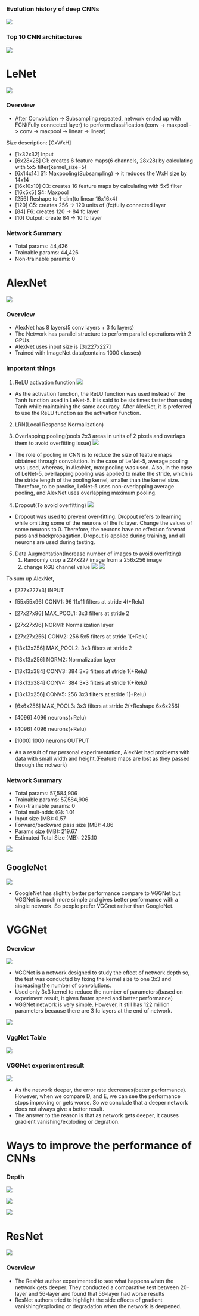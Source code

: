 <!-- <div align=center> -->

### Evolution history of deep CNNs
![](./img/evolution_history_of_deep_CNNs.png)

### Top 10 CNN architectures
![](./img/top10_CNN_architectures.png)


# LeNet

![](./img/lenet.png)

### Overview

- After Convolution -> Subsampling repeated, network ended up with FCN(Fully connected layer) to perform classification
(conv -> maxpool -> conv -> maxpool -> linear -> linear)

Size description: [CxWxH]

- [1x32x32] Input
- [6x28x28] C1: creates 6 feature maps(6 channels, 28x28) by calculating with 5x5 filter(kernel_size=5)
- [6x14x14] S1: Maxpooling(Subsampling) -> it reduces the WxH size by 14x14 
- [16x10x10] C3: creates 16 feature maps by calculating with 5x5 filter 
- [16x5x5] S4: Maxpool
- [256] Reshape to 1-dim(to linear 16x16x4)
- [120] C5: creates 256 -> 120 units of (fc)fully connected layer
- [84] F6: creates 120 -> 84 fc layer
- [10] Output: create 84 -> 10 fc layer

### Network Summary
- Total params: 44,426
- Trainable params: 44,426
- Non-trainable params: 0


# AlexNet

![](./img/alexnet.png)

### Overview

- AlexNet has 8 layers(5 conv layers + 3 fc layers)
- The Network has parallel structure to perform parallel operations with 2 GPUs.
- AlexNet uses input size is [3x227x227]
- Trained with ImageNet data(contains 1000 classes)

### Important things
1. ReLU activation function
![](./img/activation_functions.png)
- As the activation function, the ReLU function was used instead of the Tanh function used in LeNet-5. It is said to be six times faster than using Tanh while maintaining the same accuracy. After AlexNet, it is preferred to use the ReLU function as the activation function.

2. LRN(Local Response Normalization)

3. Overlapping pooling(pools 2x3 areas in units of 2 pixels and overlaps them to avoid overfitting issue)
![](./img/overlapping_pooling.png)
- The role of pooling in CNN is to reduce the size of feature maps obtained through convolution. In the case of LeNet-5, average pooling was used, whereas, in AlexNet, max pooling was used. Also, in the case of LeNet-5, overlapping pooling was applied to make the stride, which is the stride length of the pooling kernel, smaller than the kernel size. Therefore, to be precise, LeNet-5 uses non-overlapping average pooling, and AlexNet uses overlapping maximum pooling.

4. Dropout(To avoid overfitting)
![](./img/dropout.png)
- Dropout was used to prevent over-fitting. Dropout refers to learning while omitting some of the neurons of the fc layer. Change the values of some neurons to 0. Therefore, the neurons have no effect on forward pass and backpropagation. Dropout is applied during training, and all neurons are used during testing.


5. Data Augmentation(Increase number of images to avoid overfitting)
    1. Randomly crop a 227x227 image from a 256x256 image
    2. change RGB channel value
![](./img/crop_augmentation.png)
![](./img/rgb_augmentation.png)



To sum up AlexNet,
- [227x227x3] INPUT
- [55x55x96] CONV1: 96 11x11 filters at stride 4(+Relu)
- [27x27x96] MAX_POOL1: 3x3 filters at stride 2
- [27x27x96] NORM1: Normalization layer
- [27x27x256] CONV2: 256 5x5 filters at stride 1(+Relu)
- [13x13x256] MAX_POOL2: 3x3 filters at stride 2
- [13x13x256] NORM2: Normalization layer
- [13x13x384] CONV3: 384 3x3 filters at stride 1(+Relu)
- [13x13x384] CONV4: 384 3x3 filters at stride 1(+Relu)
- [13x13x256] CONV5: 256 3x3 filters at stride 1(+Relu)
- [6x6x256] MAX_POOL3: 3x3 filters at stride 2(+Reshape 6x6x256)
- [4096] 4096 neurons(+Relu)
- [4096] 4096 neurons(+Relu)
- [1000] 1000 neurons OUTPUT

- As a result of my personal experimentation, AlexNet had problems with data with small width and height.(Feature maps are lost as they passed through the network)


### Network Summary
- Total params: 57,584,906
- Trainable params: 57,584,906
- Non-trainable params: 0
- Total mult-adds (G): 1.01
- Input size (MB): 0.57
- Forward/backward pass size (MB): 4.86
- Params size (MB): 219.67
- Estimated Total Size (MB): 225.10

![](./img/alexnet_result.jpg)


## GoogleNet
![](./img/googlenet.png)
- GoogleNet has slightly better performance compare to VGGNet but VGGNet is much more simple and gives better performance with a single network. So people prefer VGGnet rather than GoogleNet.

# VGGNet

### Overview

![](./img/vgg16.png)

- VGGNet is a network designed to study the effect of network depth so, the test was conducted by fixing the kernel size to one 3x3 and increasing the number of convolutions.
- Used only 3x3 kernel to reduce the number of parameters(based on experiment result, it gives faster speed and better performance)
- VGGNet network is very simple. However, it still has 122 million parameters because there are 3 fc layers at the end of network.


![](./img/vggnet_layers.png)


### VggNet Table

![](./img/vggnet_table.png)

### VGGNet experiment result
![](./img/vggnet_results_multi_scale.png)

- As the network deeper, the error rate decreases(better performance). However, when we compare D, and E, we can see the performance stops improving or gets worse. So we conclude that a deeper network does not always give a better result.
- The answer to the reason is  that as network gets deeper, it causes gradient vanishing/exploding or degration.


# Ways to improve the performance of CNNs

### Depth

![](./img/depth.png)

![](./img/revolution_of_depth.png)

![](./img/wdrc.png)



# ResNet

![](./img/plain-networks-training-results-770x272.png)

### Overview

- The ResNet author experimented to see what happens when the network gets deeper. They conducted a comparative test between 20-layer and 56-layer and found that 56-layer had worse results
- ResNet authors tried to highlight the side effects of gradient vanishing/exploding or degradation when the network is deepened.

